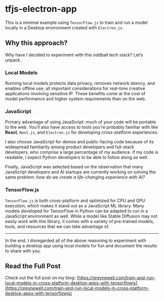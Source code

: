 # tfjs-electron-app
This is a minimal example using `TensorFlow.js` to train and run a model locally in a Desktop environment created with `Electron.js`.

## Why this approach?

Why have I decided to experiment with this oddball tech stack? Let’s unpack.

### Local Models

Running local models protects data privacy, removes network latency, and enables offline use; all important considerations for real-time creative applications involving sensitive IP. These benefits come at the cost of model performance and higher system requirements than on the web.

### JavaScript

Primary advantage of using JavaScript: much of your code will be portable to the web. You’ll also have access to tools you’re probably familiar with like **React**, `Next.js`, and `Electron.js` for developing cross-platform experiences.

I also choose JavaScript for demos and public-facing code because of its widespread familiarity among product developers and full-stack developers, who comprise a large percentage of my audience. If my code is readable, I expect Python developers to be able to follow along as well.

Finally, JavaScript was selected based on the observation that many JavaScript developers and AI startups are currently working on solving the same problem: *how do we create a life-changing experience with AI?*

### TensorFlow.js

`TensorFlow.js` is both cross-platform and optimized for CPU and GPU execution, which makes it stand out as a JavaScript ML library. Many models developed for TensorFlow in Python can be adapted to run in a JavaScript environment as well. While a model like Stable Diffusion may not easily work with this library, it comes with a variety of pre-trained models, tools, and resources that we can take advantage of.

---

In the end, I disregarded all of the above reasoning to experiment with building a desktop app using local models for fun and document the results to share with you.

## Read the Full Post
Check out the full post on my blog: [https://greynewell.com/train-and-run-local-models-in-cross-platform-desktop-apps-with-tensorflowjs](https://greynewell.com/train-and-run-local-models-in-cross-platform-desktop-apps-with-tensorflowjs)
